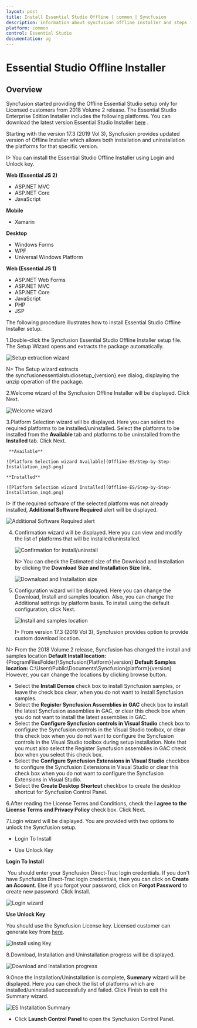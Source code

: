 ```yaml
---
layout: post
title: Install Essential Studio Offline | common | Syncfusion
description: information about syncfusion offline installer and steps for installation
platform: common
control: Essential Studio
documentation: ug
---
```


# Essential Studio Offline Installer


## Overview

Syncfusion started providing the Offline Essential Studio setup only for Licensed customers from 2018 Volume 2 release. The Essential Studio Enterprise Edition Installer includes the following platforms. You can download the latest version Essential Studio Installer [here](https://www.syncfusion.com/downloads/latest-version) . 

Starting with the version 17.3 (2019 Vol 3), Syncfusion provides updated version of Offline Installer which allows both installation and uninstallation the platforms for that specific version.

I> You can install the Essential Studio Offline Installer using Login and Unlock key.

**Web (Essential JS 2)**

* ASP.NET MVC
* ASP.NET Core
* JavaScript

**Mobile**

* Xamarin

**Desktop**

* Windows Forms
* WPF
* Universal Windows Platform

**Web (Essential JS 1)**

* ASP.NET Web Forms
* ASP.NET MVC
* ASP.NET Core
* JavaScript
* PHP
* JSP
 
 
The following procedure illustrates how to install Essential Studio Offline Installer setup. 

1.Double-click the Syncfusion Essential Studio Offline Installer setup file. The Setup Wizard opens and extracts the package automatically.

![Setup extraction wizard](Offline-ES/Step-by-Step-Installation_img1.png)

    
N> The Setup wizard extracts the syncfusionessentialstudiosetup_{version}.exe dialog, displaying the unzip operation of the package.
    
2.Welcome wizard of the Syncfusion Offline Installer will be displayed. Click Next.

![Welcome wizard](Offline-ES/Step-by-Step-Installation_img2.png)

  
3.Platform Selection wizard will be displayed. Here you can select the required platforms to be installed/uninstalled. Select the platforms to be installed from the **Available** tab and platforms to be uninstalled from the **Installed** tab. Click Next.

     **Available**
	
    ![Platform Selection wizard Available](Offline-ES/Step-by-Step-Installation_img3.png)
	
	**Installed**
	
    ![Platform Selection wizard Installed](Offline-ES/Step-by-Step-Installation_img4.png)
	
I> If the required software of the selected platform was not already installed, **Additional Software Required** alert will be displayed.
	
![Additional Software Required alert](Offline-ES/Step-by-Step-Installation_img5.png)
	
4. Confirmation wizard will be displayed. Here you can view and modify the list of platforms that will be installed/uninstalled.

    ![Confirmation for install/uninstall](Offline-ES/Step-by-Step-Installation_img6.png)
	
	N> You can check the Estimated size of the Download and Installation by clicking the **Download Size and Installation Size** link.
	
	![Downaload and Installation size](Offline-ES/Step-by-Step-Installation_img7.png)
	

5.  Configuration wizard will be displayed. Here you can change the Download, Install and samples location. Also, you can change the Additional settings by platform basis. To install using the default configuration, click Next.

    ![Install and samples location](Offline-ES/Step-by-Step-Installation_img8.png)
	
	I> From version 17.3 (2019 Vol 3), Syncfusion provides option to provide custom download location.
	
   
N> From the 2018 Volume 2 release, Syncfusion has changed the install and samples location 
	   **Default Install location:** {ProgramFilesFolder}\Syncfusion\{Platform}\{version}
	   **Default Samples location:** C:\Users\Public\Documents\Syncfusion\{platform}\{version}
	   However, you can change the locations by clicking browse button.

	
	
* Select the **Install Demos** check box to install Syncfusion samples, or leave the check box clear, when you do not want to install Syncfusion samples.
* Select the **Register Syncfusion Assemblies in GAC** check box to install the latest Syncfusion assemblies in GAC, or clear this check box when you do not want to install the latest assemblies in GAC.
* Select the **Configure Syncfusion controls in Visual Studio** check box to configure the Syncfusion controls in the Visual Studio toolbox, or clear this check box when you do not want to configure the Syncfusion controls in the Visual Studio toolbox during setup installation. Note that you must also select the Register Syncfusion assemblies in GAC check box when you select this check box.
* Select the **Configure Syncfusion Extensions in Visual Studio** checkbox to configure the Syncfusion Extensions in Visual Studio or clear this check box when you do not want to configure the Syncfusion Extensions in Visual Studio.
* Select the **Create Desktop Shortcut** checkbox to create the desktop shortcut for Syncfusion Control Panel.


6.After reading the License Terms and Conditions, check the **I agree to the License Terms and Privacy Policy** check box. Click Next.

7.Login wizard will be displayed. You are provided with two options to unlock the Syncfusion setup.

   
   * Login To Install
   
   * Use Unlock Key

**Login To Install** 

 You should enter your Syncfusion Direct-Trac login credentials. If you don't have Syncfusion Direct-Trac login credentials, then you can click on **Create an Account**. Else if you forgot your password, click on **Forgot Password** to create new password. Click Install.

![Login wizard](Offline-ES/Step-by-Step-Installation_img9.png)

**Use Unlock Key**
   
You should use the Syncfusion License key. Licensed customer can generate key from [here](https://www.syncfusion.com/kb/2326/how-to-generate-syncfusion-setup-unlock-key-from-the-syncfusion-support-account).

![Install using Key](Offline-ES/Step-by-Step-Installation_img10.png)

8.Download, Installation and Uninstallation progress will be displayed.

![Download and Installation progress](Offline-ES/Step-by-Step-Installation_img11.png)

9.Once the Installation/Uninstallation is complete, **Summary** wizard will be displayed. Here you can check the list of platforms which are installed/uninstalled successfully and failed. Click Finish to exit the Summary wizard. 

![ES Installation Summary](Offline-ES/Step-by-Step-Installation_img12.png)
	
* Click **Launch Control Panel** to open the Syncfusion Control Panel.

